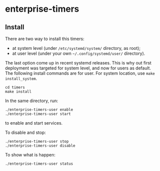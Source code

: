 enterprise-timers
=================

Install
-------

There are two way to install this timers:

- at system level (under ``/etc/systemd/system/`` directory, as root);
- at user level (under your own ``~/.config/systemd/user/`` directory).

The last option come up in recent systemd releases. This is why out first deployment was targeted for system level, and now for users as default. The following install commands are for user. For system location, use ``make install_system``.

```
cd timers
make install
```

In the same directory, run:

```
./enterprise-timers-user enable
./enterprise-timers-user start
```
to enable and start services.

To disable and stop:
```
./enterprise-timers-user stop
./enterprise-timers-user disable
```

To show what is happen:
```
./enterprise-timers-user status
```
